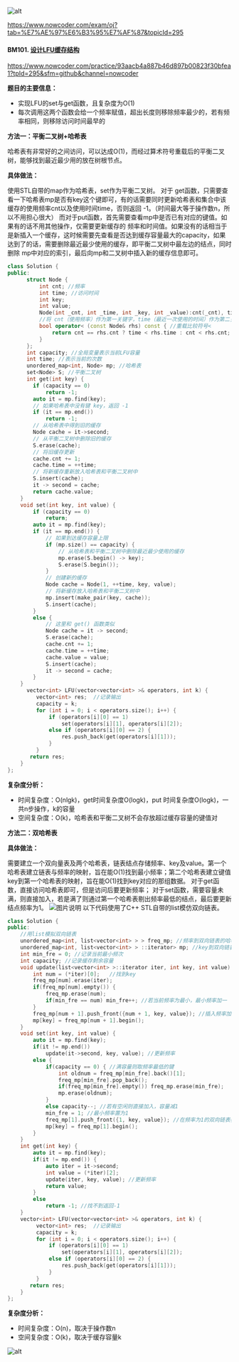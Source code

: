 ![alt](https://uploadfiles.nowcoder.com/bm/top101-head.jpg)

https://www.nowcoder.com/exam/oj?tab=%E7%AE%97%E6%B3%95%E7%AF%87&topicId=295

#### BM101. [设计LFU缓存结构](https://www.nowcoder.com/practice/93aacb4a887b46d897b00823f30bfea1?tpId=295&sfm=github&channel=nowcoder)


https://www.nowcoder.com/practice/93aacb4a887b46d897b00823f30bfea1?tpId=295&sfm=github&channel=nowcoder

**题目的主要信息：**

- 实现LFU的set与get函数，且复杂度为O(1)
- 每次调用这两个函数会给一个频率赋值，超出长度则移除频率最少的，若有频率相同，则移除访问时间最早的

**方法一：平衡二叉树+哈希表**

哈希表有非常好的之间访问，可以达成O(1)，而经过算术符号重载后的平衡二叉树，能够找到最近最少用的放在树根节点。

**具体做法：**

使用STL自带的map作为哈希表，set作为平衡二叉树。
对于 get函数，只需要查看一下哈希表mp是否有key这个键即可，有的话需要同时更新哈希表和集合中该缓存的使用频率cnt以及使用时间time，否则返回 -1。（时间最大等于操作数n，所以不用担心很大）
而对于put函数，首先需要查看mp中是否已有对应的键值。如果有的话不用其他操作，仅需要更新缓存的 频率和时间值。如果没有的话相当于是新插入一个缓存，这时候需要先查看是否达到缓存容量最大的capacity，如果达到了的话，需要删除最近最少使用的缓存，即平衡二叉树中最左边的结点，同时删除 mp中对应的索引，最后向mp和二叉树中插入新的缓存信息即可。
```c++
class Solution {
public:
      struct Node {
          int cnt; //频率
          int time; //访问时间
          int key;
          int value;
          Node(int _cnt, int _time, int _key, int _value):cnt(_cnt), time(_time), key(_key), value(_value){}
          //将 cnt（使用频率）作为第一关键字，time（最近一次使用的时间）作为第二关键字进行比较
          bool operator< (const Node& rhs) const { //重载比较符号<
              return cnt == rhs.cnt ? time < rhs.time : cnt < rhs.cnt;
          }
      };
      int capacity; //全局变量表示当前LFU容量
      int time; //表示当前的次数
      unordered_map<int, Node> mp; //哈希表
      set<Node> S; //平衡二叉树
      int get(int key) {
        if (capacity == 0) 
            return -1;
        auto it = mp.find(key);
        // 如果哈希表中没有键 key，返回 -1
        if (it == mp.end()) 
            return -1;
        // 从哈希表中得到旧的缓存
        Node cache = it->second;
        // 从平衡二叉树中删除旧的缓存
        S.erase(cache);
        // 将旧缓存更新
        cache.cnt += 1;
        cache.time = ++time;
        // 将新缓存重新放入哈希表和平衡二叉树中
        S.insert(cache);
        it -> second = cache;
        return cache.value;
    }    
    void set(int key, int value) {
        if (capacity == 0) 
            return;
        auto it = mp.find(key);
        if (it == mp.end()) {
            // 如果到达缓存容量上限
            if (mp.size() == capacity) {
                // 从哈希表和平衡二叉树中删除最近最少使用的缓存
                mp.erase(S.begin() -> key);
                S.erase(S.begin());
            }
            // 创建新的缓存
            Node cache = Node(1, ++time, key, value);
            // 将新缓存放入哈希表和平衡二叉树中
            mp.insert(make_pair(key, cache));
            S.insert(cache);
        }
        else {
            // 这里和 get() 函数类似
            Node cache = it -> second;
            S.erase(cache);
            cache.cnt += 1;
            cache.time = ++time;
            cache.value = value;
            S.insert(cache);
            it -> second = cache;
        }
    }
      vector<int> LFU(vector<vector<int> >& operators, int k) {
         vector<int> res;  //记录输出
         capacity = k; 
         for (int i = 0; i < operators.size(); i++) {
             if (operators[i][0] == 1)
                 set(operators[i][1], operators[i][2]);
             else if (operators[i][0] == 2) {
                 res.push_back(get(operators[i][1]));
             }
         }
       return res;       
    }
};
```

**复杂度分析：**
- 时间复杂度：O(nlgk)，get时间复杂度O(logk)，put 时间复杂度O(logk)，一共n步操作，k的容量
- 空间复杂度：O(k)，哈希表和平衡二叉树不会存放超过缓存容量的键值对

**方法二：双哈希表**

**具体做法：**

需要建立一个双向量表及两个哈希表，链表结点存储频率、key及value。第一个哈希表建立链表与频率的映射，旨在能O(1)找到最小频率；第二个哈希表建立键值key到第一个哈希表的映射，旨在能O(1)找到key对应的那组数据。
对于get函数，直接访问哈希表即可，但是访问后要更新频率；
对于set函数，需要容量未满，则直接加入，若是满了则通过第一个哈希表剔出频率最低的结点，最后要更新结点频率为1。
![图片说明](https://uploadfiles.nowcoder.com/images/20210718/397721558_1626600963354/B3D97C7EC83825350468EBD04E3E111E "图片标题") 
以下代码使用了C++ STL自带的list模仿双向链表。

```c++
class Solution {
public:
    //用list模拟双向链表
    unordered_map<int, list<vector<int> > > freq_mp; //频率到双向链表的哈希表
    unordered_map<int, list<vector<int> > ::iterator> mp; //key到双向链表迭代器的哈希表
    int min_fre = 0; //记录当前最小频次
    int capacity; //记录缓存剩余容量
    void update(list<vector<int> >::iterator iter, int key, int value) { //调用函数时更新频率
        int num = (*iter)[0];   //找到key
        freq_mp[num].erase(iter); 
        if(freq_mp[num].empty()) { 
            freq_mp.erase(num); 
            if(min_fre == num) min_fre++; //若当前频率为最小，最小频率加一
        }
        freq_mp[num + 1].push_front({num + 1, key, value}); //插入频率加一的双向链表表头，链表中对应：频率 key value
        mp[key] = freq_mp[num + 1].begin(); 
    }
    void set(int key, int value) {
        auto it = mp.find(key); 
        if(it != mp.end())
            update(it->second, key, value); //更新频率
        else { 
            if(capacity == 0) { //满容量则取频率最低的键
                int oldnum = freq_mp[min_fre].back()[1]; 
                freq_mp[min_fre].pop_back(); 
                if(freq_mp[min_fre].empty()) freq_mp.erase(min_fre); 
                mp.erase(oldnum); 
            }
            else capacity--; //若有空闲则直接加入，容量减1
            min_fre = 1; //最小频率置为1
            freq_mp[1].push_front({1, key, value}); //在频率为1的双向链表表头插入该键
            mp[key] = freq_mp[1].begin(); 
        }
    }
    int get(int key) {
        auto it = mp.find(key);
        if(it != mp.end()) { 
            auto iter = it->second; 
            int value = (*iter)[2]; 
            update(iter, key, value); //更新频率
            return value; 
        }
        else 
            return -1; //找不到返回-1
    }
    vector<int> LFU(vector<vector<int> >& operators, int k) {
         vector<int> res;  //记录输出
         capacity = k; 
         for (int i = 0; i < operators.size(); i++) {
             if (operators[i][0] == 1)
                 set(operators[i][1], operators[i][2]);
             else if (operators[i][0] == 2) {
                 res.push_back(get(operators[i][1]));
             }
         }
       return res;       
    }
};
```

**复杂度分析：**
- 时间复杂度：O(n)，取决于操作数n
- 空间复杂度：O(k)，取决于缓存容量k

![alt](https://uploadfiles.nowcoder.com/bm/top101-tail.jpg)